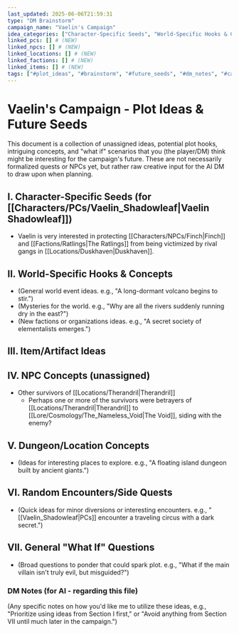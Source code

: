 ```yaml
---
last_updated: 2025-06-06T21:59:31
type: "DM Brainstorm"
campaign_name: "Vaelin's Campaign"
idea_categories: ["Character-Specific Seeds", "World-Specific Hooks & Concepts", "Item/Artifact Ideas", "NPC Concepts", "Dungeon/Location Concepts", "Random Encounters/Side Quests", "General \"What If\" Questions"] # (NEW)
linked_pcs: [] # (NEW)
linked_npcs: [] # (NEW)
linked_locations: [] # (NEW)
linked_factions: [] # (NEW)
linked_items: [] # (NEW)
tags: ["#plot_ideas", "#brainstorm", "#future_seeds", "#dm_notes", "#campaign_planning", "#creative_input", "#plot_hooks"] # (NEW/ENHANCED)
---
```

# Vaelin's Campaign - Plot Ideas & Future Seeds

This document is a collection of unassigned ideas, potential plot hooks, intriguing concepts, and "what if" scenarios that you (the player/DM) think might be interesting for the campaign's future. These are not necessarily formalized quests or NPCs yet, but rather raw creative input for the AI DM to draw upon when planning.

## I. Character-Specific Seeds (for [[Characters/PCs/Vaelin_Shadowleaf|Vaelin Shadowleaf]])
* Vaelin is very interested in protecting [[Characters/NPCs/Finch|Finch]] and [[Factions/Ratlings|The Ratlings]] from being victimized by rival gangs in [[Locations/Duskhaven|Duskhaven]].

## II. World-Specific Hooks & Concepts
* (General world event ideas. e.g., "A long-dormant volcano begins to stir.")
* (Mysteries for the world. e.g., "Why are all the rivers suddenly running dry in the east?")
* (New factions or organizations ideas. e.g., "A secret society of elementalists emerges.")

## III. Item/Artifact Ideas

## IV. NPC Concepts (unassigned)
* Other survivors of [[Locations/Therandril|Therandril]]
	* Perhaps one or more of the survivors were betrayers of [[Locations/Therandril|Therandril]] to [[Lore/Cosmology/The_Nameless_Void|The Void]], siding with the enemy?

## V. Dungeon/Location Concepts
* (Ideas for interesting places to explore. e.g., "A floating island dungeon built by ancient giants.")

## VI. Random Encounters/Side Quests
* (Quick ideas for minor diversions or interesting encounters. e.g., "[[Vaelin_Shadowleaf|PCs]] encounter a traveling circus with a dark secret.")

## VII. General "What If" Questions
* (Broad questions to ponder that could spark plot. e.g., "What if the main villain isn't truly evil, but misguided?")

### DM Notes (for AI - regarding this file)
(Any specific notes on how you'd like me to utilize these ideas, e.g., "Prioritize using ideas from Section I first," or "Avoid anything from Section VII until much later in the campaign.")
